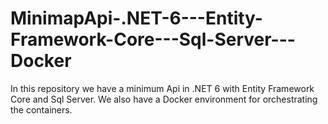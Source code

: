 # MinimapApi-.NET-6---Entity-Framework-Core---Sql-Server---Docker
In this repository we have a minimum Api in .NET 6 with Entity Framework Core and Sql Server. We also have a Docker environment for orchestrating the containers.
